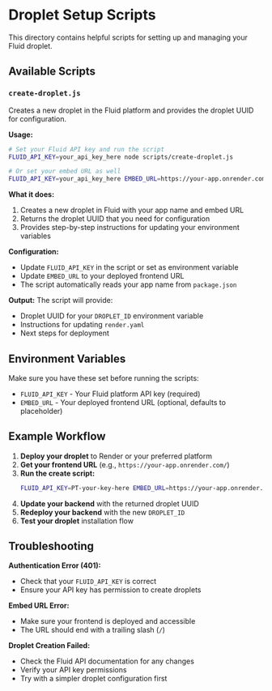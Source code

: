 # Droplet Setup Scripts

This directory contains helpful scripts for setting up and managing your Fluid droplet.

## Available Scripts

### `create-droplet.js`

Creates a new droplet in the Fluid platform and provides the droplet UUID for configuration.

**Usage:**
```bash
# Set your Fluid API key and run the script
FLUID_API_KEY=your_api_key_here node scripts/create-droplet.js

# Or set your embed URL as well
FLUID_API_KEY=your_api_key_here EMBED_URL=https://your-app.onrender.com/ node scripts/create-droplet.js
```

**What it does:**
1. Creates a new droplet in Fluid with your app name and embed URL
2. Returns the droplet UUID that you need for configuration
3. Provides step-by-step instructions for updating your environment variables

**Configuration:**
- Update `FLUID_API_KEY` in the script or set as environment variable
- Update `EMBED_URL` to your deployed frontend URL
- The script automatically reads your app name from `package.json`

**Output:**
The script will provide:
- Droplet UUID for your `DROPLET_ID` environment variable
- Instructions for updating `render.yaml`
- Next steps for deployment

## Environment Variables

Make sure you have these set before running the scripts:

- `FLUID_API_KEY` - Your Fluid platform API key (required)
- `EMBED_URL` - Your deployed frontend URL (optional, defaults to placeholder)

## Example Workflow

1. **Deploy your droplet** to Render or your preferred platform
2. **Get your frontend URL** (e.g., `https://your-app.onrender.com/`)
3. **Run the create script:**
   ```bash
   FLUID_API_KEY=PT-your-key-here EMBED_URL=https://your-app.onrender.com/ node scripts/create-droplet.js
   ```
4. **Update your backend** with the returned droplet UUID
5. **Redeploy your backend** with the new `DROPLET_ID`
6. **Test your droplet** installation flow

## Troubleshooting

**Authentication Error (401):**
- Check that your `FLUID_API_KEY` is correct
- Ensure your API key has permission to create droplets

**Embed URL Error:**
- Make sure your frontend is deployed and accessible
- The URL should end with a trailing slash (`/`)

**Droplet Creation Failed:**
- Check the Fluid API documentation for any changes
- Verify your API key permissions
- Try with a simpler droplet configuration first
